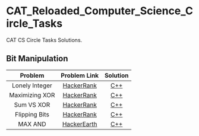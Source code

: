 # CAT_Reloaded_Computer_Science_Circle_Tasks
CAT CS Circle Tasks Solutions.
## Bit Manipulation
| Problem | Problem Link | Solution |
|:-------:|:------------:|:--------:|
| Lonely Integer | [HackerRank](https://www.hackerrank.com/challenges/lonely-integer/problem) | [C++](https://github.com/GalalMohammed/CAT_Reloaded_Computer_Science_Circle_Tasks/blob/main/Bit_Manipulation/Practice/Lonely_Integer.cpp) |
| Maximizing XOR | [HackerRank](https://www.hackerrank.com/challenges/maximizing-xor/problem) | [C++](https://github.com/GalalMohammed/CAT_Reloaded_Computer_Science_Circle_Tasks/blob/main/Bit_Manipulation/Practice/Maximizing_XOR.cpp) |
| Sum VS XOR | [HackerRank](https://www.hackerrank.com/challenges/sum-vs-xor/problem) | [C++](https://github.com/GalalMohammed/CAT_Reloaded_Computer_Science_Circle_Tasks/blob/main/Bit_Manipulation/Practice/SUMvsXOR.cpp) |
| Flipping Bits | [HackerRank](https://www.hackerrank.com/challenges/flipping-bits/problem) | [C++](https://github.com/GalalMohammed/CAT_Reloaded_Computer_Science_Circle_Tasks/blob/main/Bit_Manipulation/Practice/Flipping_Bits.cpp) |
| MAX AND | [HackerEarth](https://www.hackerearth.com/practice/basic-programming/bit-manipulation/basics-of-bit-manipulation/practice-problems/algorithm/max-and-f1fbe59d/) | [C++](https://github.com/GalalMohammed/CAT_Reloaded_Computer_Science_Circle_Tasks/blob/main/Bit_Manipulation/Practice/maxAnd.cpp) |
